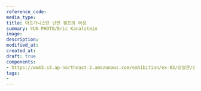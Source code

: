 ```yaml
---
reference_code:
media_type:
title: 아프가니스탄 난민 캠프의 여성
summary: ©UN PHOTO/Eric Kanalstein
image:
description:
modified_at:
created_at:
draft: true
components:
- https://wwm3.s3.ap-northeast-2.amazonaws.com/exhibition/ex-03/상설관/상설관1+오른편/2-4.442508.jpg
tags:
-
---
```

